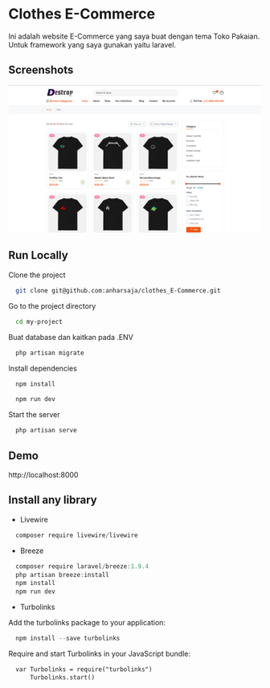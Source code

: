 
# Clothes E-Commerce

Ini adalah website E-Commerce yang saya buat dengan tema Toko Pakaian. Untuk framework yang saya gunakan yaitu laravel.


## Screenshots

![App Screenshot](./public/assets/imgs/contoh.png)


## Run Locally

Clone the project

```bash
  git clone git@github.com:anharsaja/clothes_E-Commerce.git
```

Go to the project directory

```bash
  cd my-project
```

Buat database dan kaitkan pada .ENV
```SQL
  php artisan migrate
```

Install dependencies

```bash
  npm install
```
```bash
  npm run dev
```

Start the server

```bash
  php artisan serve
```

## Demo

http://localhost:8000




## Install any library

* Livewire
```Powershell
  composer require livewire/livewire
```


* Breeze
```Powershell
  composer require laravel/breeze:1.9.4
  php artisan breeze:install
  npm install
  npm run dev
```

* Turbolinks

Add the turbolinks package to your application:
```Powershell
  npm install --save turbolinks
```
Require and start Turbolinks in your JavaScript bundle:
```code
  var Turbolinks = require("turbolinks")
      Turbolinks.start()
```
